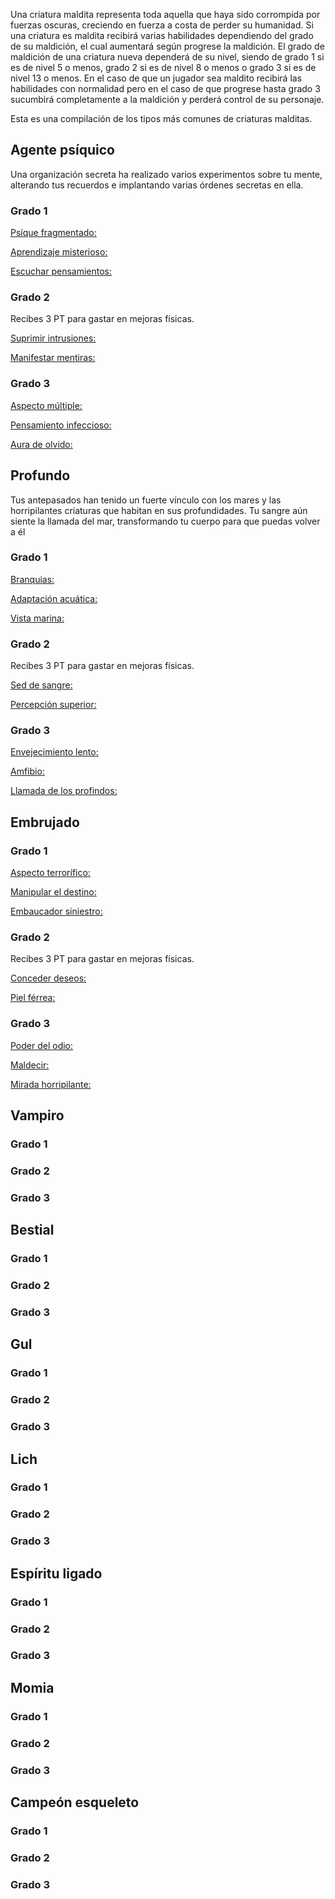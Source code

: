 Una criatura maldita representa toda aquella que haya sido corrompida por fuerzas oscuras, creciendo en fuerza a costa de perder su humanidad. Si una criatura es maldita recibirá varias habilidades dependiendo del grado de su maldición, el cual aumentará según progrese la maldición. El grado de maldición de una criatura nueva dependerá de su nivel, siendo de grado 1 si es de nivel 5 o menos, grado 2 si es de nivel 8 o menos o grado 3 si es de nivel 13 o menos. En el caso de que un jugador sea maldito recibirá las habilidades con normalidad pero en el caso de que progrese hasta grado 3 sucumbirá completamente a la maldición y perderá control de su personaje.

Esta es una compilación de los tipos más comunes de criaturas malditas.

## Agente psíquico

Una organización secreta ha realizado varios experimentos sobre tu mente, alterando tus recuerdos e implantando varias órdenes secretas en ella.

### Grado 1

<u>Psíque fragmentado:</u> 

<u>Aprendizaje misterioso:</u> 

<u>Escuchar pensamientos:</u>

### Grado 2

Recibes 3 PT para gastar en mejoras físicas.

<u>Suprimir intrusiones:</u> 

<u>Manifestar mentiras:</u>  

### Grado 3

<u>Aspecto múltiple:</u> 

<u>Pensamiento infeccioso:</u>  

<u>Aura de olvido:</u> 

## Profundo

Tus antepasados han tenido un fuerte vínculo con los mares y las horripilantes criaturas que habitan en sus profundidades. Tu sangre aún siente la llamada del mar, transformando tu cuerpo para que puedas volver a él

### Grado 1

<u>Branquias:</u> 

<u>Adaptación acuática:</u> 

<u>Vista marina:</u> 

### Grado 2

Recibes 3 PT para gastar en mejoras físicas.

<u>Sed de sangre:</u> 

<u>Percepción superior:</u> 

### Grado 3

<u>Envejecimiento lento:</u> 

<u>Amfibio:</u> 

<u>Llamada de los profindos:</u>

## Embrujado

### Grado 1

<u>Aspecto terrorífico:</u>

<u>Manipular el destino:</u>

<u>Embaucador siniestro:</u>

### Grado 2

Recibes 3 PT para gastar en mejoras físicas.

<u>Conceder deseos:</u>

<u>Piel férrea:</u>

### Grado 3

<u>Poder del odio:</u>

<u>Maldecir:</u>

<u>Mirada horripilante:</u>

## Vampiro

### Grado 1



### Grado 2



### Grado 3



## Bestial

### Grado 1



### Grado 2



### Grado 3



## Gul

### Grado 1



### Grado 2



### Grado 3



## Lich

### Grado 1



### Grado 2



### Grado 3



## Espíritu ligado

### Grado 1



### Grado 2



### Grado 3



## Momia

### Grado 1



### Grado 2



### Grado 3



## Campeón esqueleto

### Grado 1



### Grado 2



### Grado 3

